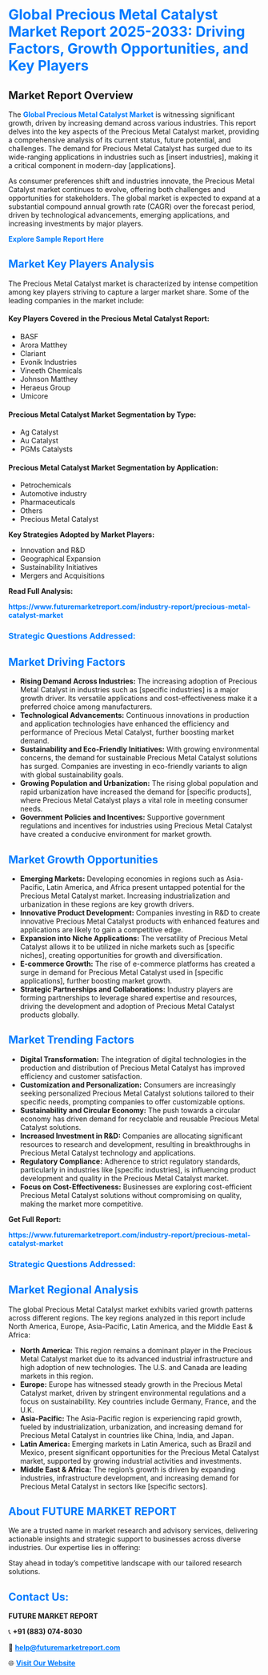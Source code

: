 <h1 style="color: #007BFF;">Global Precious Metal Catalyst Market Report 2025-2033: Driving Factors, Growth Opportunities, and Key Players</h1>

<section id="overview">
<h2>Market Report Overview</h2>
<p>The <a href="https://www.futuremarketreport.com/industry-report/precious-metal-catalyst-market" style="color: #007BFF; text-decoration: none;"><strong>Global Precious Metal Catalyst Market</strong></a> is witnessing significant growth, driven by increasing demand across various industries. This report delves into the key aspects of the Precious Metal Catalyst market, providing a comprehensive analysis of its current status, future potential, and challenges. The demand for Precious Metal Catalyst has surged due to its wide-ranging applications in industries such as [insert industries], making it a critical component in modern-day [applications].</p>
<p>As consumer preferences shift and industries innovate, the Precious Metal Catalyst market continues to evolve, offering both challenges and opportunities for stakeholders. The global market is expected to expand at a substantial compound annual growth rate (CAGR) over the forecast period, driven by technological advancements, emerging applications, and increasing investments by major players.</p>
</section>

<section id="overview">
<p><a href="https://www.futuremarketreport.com/request-sample/reportId=112209" style="color: #007BFF; text-decoration: none;"><strong>Explore Sample Report Here</strong></a></p>
</section>

<section id="key-players">
<h2 style="color: #007BFF;">Market Key Players Analysis</h2>
<p>The Precious Metal Catalyst market is characterized by intense competition among key players striving to capture a larger market share. Some of the leading companies in the market include:</p>
<h4>Key Players Covered in the Precious Metal Catalyst Report:</h4>
<ul><li>BASF</li><li>Arora Matthey</li><li>Clariant</li><li>Evonik Industries</li><li>Vineeth Chemicals</li><li>Johnson Matthey</li><li>Heraeus Group</li><li>Umicore</li></ul>
<h4>Precious Metal Catalyst Market Segmentation by Type:</h4>
<ul><li>Ag Catalyst</li><li>Au Catalyst</li><li>PGMs Catalysts</li></ul>

<h4>Precious Metal Catalyst Market Segmentation by Application:</h4>
<ul><li>Petrochemicals</li><li>Automotive industry</li><li>Pharmaceuticals</li><li>Others</li><li>Precious Metal Catalyst</li></ul>
<p><strong>Key Strategies Adopted by Market Players:</strong></p>
<ul>
<li>Innovation and R&D</li>
<li>Geographical Expansion</li>
<li>Sustainability Initiatives</li>
<li>Mergers and Acquisitions</li>
</ul>
</section>

<section>
<p><strong>Read Full Analysis: </strong></p><a href="https://www.futuremarketreport.com/industry-report/precious-metal-catalyst-market" style="color: #007BFF; text-decoration: none;"><strong>https://www.futuremarketreport.com/industry-report/precious-metal-catalyst-market</strong></a>
<h3 style="color: #007BFF;">Strategic Questions Addressed:</h3>
</section>

<section id="driving-factors">
<h2 style="color: #007BFF;">Market Driving Factors</h2>
<ul>
<li><strong>Rising Demand Across Industries:</strong> The increasing adoption of Precious Metal Catalyst in industries such as [specific industries] is a major growth driver. Its versatile applications and cost-effectiveness make it a preferred choice among manufacturers.</li>
<li><strong>Technological Advancements:</strong> Continuous innovations in production and application technologies have enhanced the efficiency and performance of Precious Metal Catalyst, further boosting market demand.</li>
<li><strong>Sustainability and Eco-Friendly Initiatives:</strong> With growing environmental concerns, the demand for sustainable Precious Metal Catalyst solutions has surged. Companies are investing in eco-friendly variants to align with global sustainability goals.</li>
<li><strong>Growing Population and Urbanization:</strong> The rising global population and rapid urbanization have increased the demand for [specific products], where Precious Metal Catalyst plays a vital role in meeting consumer needs.</li>
<li><strong>Government Policies and Incentives:</strong> Supportive government regulations and incentives for industries using Precious Metal Catalyst have created a conducive environment for market growth.</li>
</ul>
</section>

<section id="growth-opportunities">
<h2 style="color: #007BFF;">Market Growth Opportunities</h2>
<ul>
<li><strong>Emerging Markets:</strong> Developing economies in regions such as Asia-Pacific, Latin America, and Africa present untapped potential for the Precious Metal Catalyst market. Increasing industrialization and urbanization in these regions are key growth drivers.</li>
<li><strong>Innovative Product Development:</strong> Companies investing in R&D to create innovative Precious Metal Catalyst products with enhanced features and applications are likely to gain a competitive edge.</li>
<li><strong>Expansion into Niche Applications:</strong> The versatility of Precious Metal Catalyst allows it to be utilized in niche markets such as [specific niches], creating opportunities for growth and diversification.</li>
<li><strong>E-commerce Growth:</strong> The rise of e-commerce platforms has created a surge in demand for Precious Metal Catalyst used in [specific applications], further boosting market growth.</li>
<li><strong>Strategic Partnerships and Collaborations:</strong> Industry players are forming partnerships to leverage shared expertise and resources, driving the development and adoption of Precious Metal Catalyst products globally.</li>
</ul>
</section>

<section id="trending-factors">
<h2 style="color: #007BFF;">Market Trending Factors</h2>
<ul>
<li><strong>Digital Transformation:</strong> The integration of digital technologies in the production and distribution of Precious Metal Catalyst has improved efficiency and customer satisfaction.</li>
<li><strong>Customization and Personalization:</strong> Consumers are increasingly seeking personalized Precious Metal Catalyst solutions tailored to their specific needs, prompting companies to offer customizable options.</li>
<li><strong>Sustainability and Circular Economy:</strong> The push towards a circular economy has driven demand for recyclable and reusable Precious Metal Catalyst solutions.</li>
<li><strong>Increased Investment in R&D:</strong> Companies are allocating significant resources to research and development, resulting in breakthroughs in Precious Metal Catalyst technology and applications.</li>
<li><strong>Regulatory Compliance:</strong> Adherence to strict regulatory standards, particularly in industries like [specific industries], is influencing product development and quality in the Precious Metal Catalyst market.</li>
<li><strong>Focus on Cost-Effectiveness:</strong> Businesses are exploring cost-efficient Precious Metal Catalyst solutions without compromising on quality, making the market more competitive.</li>
</ul>
</section>

<section>
<p><strong>Get Full Report: </strong></p><a href="https://www.futuremarketreport.com/industry-report/precious-metal-catalyst-market" style="color: #007BFF; text-decoration: none;"><strong>https://www.futuremarketreport.com/industry-report/precious-metal-catalyst-market</strong></a>
<h3 style="color: #007BFF;">Strategic Questions Addressed:</h3>
</section>


<section id="regional-analysis">
<h2 style="color: #007BFF;">Market Regional Analysis</h2>
<p>The global Precious Metal Catalyst market exhibits varied growth patterns across different regions. The key regions analyzed in this report include North America, Europe, Asia-Pacific, Latin America, and the Middle East & Africa:</p>
<ul>
<li><strong>North America:</strong> This region remains a dominant player in the Precious Metal Catalyst market due to its advanced industrial infrastructure and high adoption of new technologies. The U.S. and Canada are leading markets in this region.</li>
<li><strong>Europe:</strong> Europe has witnessed steady growth in the Precious Metal Catalyst market, driven by stringent environmental regulations and a focus on sustainability. Key countries include Germany, France, and the U.K.</li>
<li><strong>Asia-Pacific:</strong> The Asia-Pacific region is experiencing rapid growth, fueled by industrialization, urbanization, and increasing demand for Precious Metal Catalyst in countries like China, India, and Japan.</li>
<li><strong>Latin America:</strong> Emerging markets in Latin America, such as Brazil and Mexico, present significant opportunities for the Precious Metal Catalyst market, supported by growing industrial activities and investments.</li>
<li><strong>Middle East & Africa:</strong> The region’s growth is driven by expanding industries, infrastructure development, and increasing demand for Precious Metal Catalyst in sectors like [specific sectors].</li>
</ul>
</section>

<footer>
<h2 style="color: #007BFF;">About FUTURE MARKET REPORT</h2>
<p>We are a trusted name in market research and advisory services, delivering actionable insights and strategic support to businesses across diverse industries. Our expertise lies in offering:</p>

<p>Stay ahead in today’s competitive landscape with our tailored research solutions.</p>

<h2 style="color: #007BFF;">Contact Us:</h2>
<p><strong>FUTURE MARKET REPORT</strong></p>
<p>📞 <strong>+91 (883) 074-8030</strong></p>
<p>📧 <strong><a href="mailto:help@futuremarketreport.com" style="color: #007BFF;">help@futuremarketreport.com</a></strong></p>
<p>🌐 <strong><a href="https://www.futuremarketreport.com/" style="color: #007BFF;">Visit Our Website</a></strong></p>
</footer>